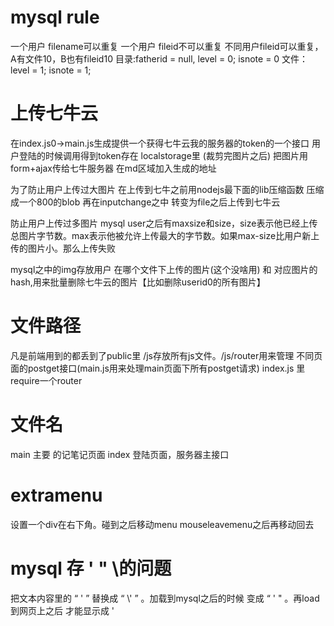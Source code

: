 # mysql rule
一个用户 filename可以重复
一个用户 fileid不可以重复
不同用户fileid可以重复，A有文件10，B也有fileid10
目录:fatherid = null, level = 0; isnote = 0
文件：level = 1; isnote = 1;


# 上传七牛云
在index.js0->main.js生成提供一个获得七牛云我的服务器的token的一个接口
用户登陆的时候调用得到token存在 localstorage里
(裁剪完图片之后)
把图片用form+ajax传给七牛服务器
在md区域加入生成的地址

为了防止用户上传过大图片
在上传到七牛之前用nodejs最下面的lib压缩函数 压缩成一个800的blob
再在inputchange之中 转变为file之后上传到七牛云

防止用户上传过多图片
mysql user之后有maxsize和size，size表示他已经上传总图片字节数。max表示他被允许上传最大的字节数。如果max-size比用户新上传的图片小。那么上传失败

mysql之中的img存放用户   在哪个文件下上传的图片(这个没啥用) 和 对应图片的hash,用来批量删除七牛云的图片【比如删除userid0的所有图片】


# 文件路径
凡是前端用到的都丢到了public里
/js存放所有js文件。/js/router用来管理 不同页面的postget接口(main.js用来处理main页面下所有postget请求)
index.js 里require一个router 


# 文件名
main 主要 的记笔记页面
index 登陆页面，服务器主接口


# extramenu
设置一个div在右下角。碰到之后移动menu
mouseleavemenu之后再移动回去



# mysql 存 ' " \的问题
把文本内容里的 “  \'  ” 替换成  “   \\\'   ” 。加载到mysql之后的时候 变成 “   \'   " 。再load到网页上之后 才能显示成 '